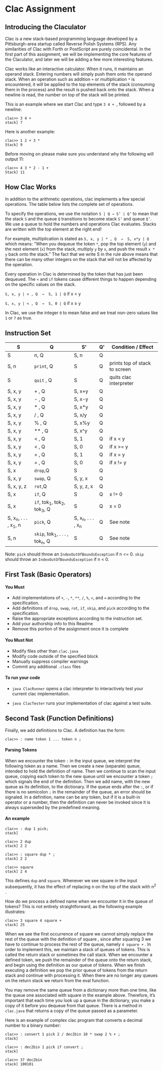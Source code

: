# Clac Assignment

## Introducing the Claculator
Clac is a new stack-based programming language developed by a Pittsburgh-area startup called Reverse Polish Systems (RPS). Any similarities of Clac with Forth or PostScript are purely coincidental. In the first part of this assignment, we will be implementing the core features of the Claculator, and later we will be adding a few more interesting features.

Clac works like an interactive calculator. When it runs, it maintains an operand stack. Entering numbers will simply push them onto the operand stack. When an operation such as addition `+` or multiplication `*` is encountered, it will be applied to the top elements of the stack (consuming them in the process) and the result is pushed back onto the stack. When a newline is read, the number on top of the stack will be printed.

This is an example where we start Clac and type `3 4 + `, followed by a newline:
```
clac>> 3 4 +
stack] 7
```

Here is another example:
```
clac>> 1 2 + 3 *
Stack] 9
```

Before moving on please make sure you understand why the following will output 11:
```
clac>> 4 3 * 2 - 1 +
Stack] 11
```

## How Clac Works
In addition to the arithmetic operations, clac implements a few special operations. The table below lists the complete set of operations.

To specify the operations, we use the notation `S | Q → S’ | Q’`
to mean that the stack `S` and the queue `Q` transitions to become stack `S’` and queue `Q’`. We use a queue to hold the numbers and operations Clac evaluates. Stacks are written with the top element at the right end!

For example, multiplication is stated as
`S, x, y | * , Q  →  S, x*y | Q`
which means: "When you dequeue the token `*`, pop the top element (`y`) and the next element (`x`) from the stack, multiply `y` by `x`, and push the result `x * y` back onto the stack." The fact that we write S in the rule above means that there can be many other integers on the stack that will not be affected by the operation.

Every operation in Clac is determined by the token that has just been dequeued. The `<` and `if` tokens cause different things to happen depending on the specific values on the stack.

`S, x, y | < , Q  →  S, 1 | Q` if x < y

`S, x, y | < , Q  →  S, 0 | Q` if x ≥ y

In Clac, we use the integer `0` to mean false and we treat non-zero values like `1` or `7` as true.

## Instruction Set
|   S   |   Q   |   S'  | Q'  | Condition / Effect |
| ----- | ----- | ----- | --- | ------------------ |
| S     | n, Q  | S, n| Q   |   |
| S, n  | `print`, Q | S | Q | prints top of stack to screen |
| S     | `quit` , Q | S | Q | quits clac interpreter |
|S, x, y| + , Q | S, x+y | Q | |
|S, x, y| - , Q | S, x-y | Q | |
|S, x, y| * , Q | S, x*y | Q | |
|S, x, y| / , Q | S, x/y | Q | |
|S, x, y| % , Q | S, x%y | Q | |
|S, x, y|** , Q | S, x^y | Q | |
|S, x, y| < , Q | S, 1   | Q | if x < y |
|S, x, y| < , Q | S, 0   | Q | if x >= y|
|S, x, y| = , Q | S, 1   | Q | if x = y |
|S, x, y| = , Q | S, 0   | Q | if x != y |
| S, x  |`drop`,Q|  S    | Q | |
|S, x, y|`swap`, Q |S, y, x|Q| |
|S, x, y, z|`rot`,Q|S, y, z, x|Q| |
| S, x  |`if`, Q| S      | Q |x != 0|
| S, x  |`if`, tok<sub>1</sub>, tok<sub>2</sub>, tok<sub>3</sub>, Q | S | Q | x = 0 |
| S, x<sub>n</sub>, . . . , x<sub>1</sub>, n |`pick`, Q |S, x<sub>n</sub>, . . . , x<sub>n</sub>| Q |See note|
| S, n  |`skip`, tok<sub>1</sub>, . . . , tok<sub>n</sub>, Q | S | Q |See note |

Note: `pick` should throw an `IndexOutOfBoundsException` if n <= 0. `skip` should throw an `IndexOutOfBoundsException` if n < 0.

## First Task (Basic Operators)
#### You Must
* Add implementations of `+`, `-`, `*`, `**`, `/`, `%`, `<`, and `=` according to the specification.
* Add definitions of `drop`, `swap`, `rot`, `if`, `skip`, and `pick` according to the specification.
* Raise the appropriate exceptions according to the instruction set.
* Add your authorship info to this Readme
* Remove this portion of the assignment once it is complete

#### You Must Not
* Modify files other than `clac.java`
* Modify code outside of the specified block
* Manually suppress compiler warnings
* Commit any additional `.class` files

#### To run your code
* `java ClacRunner` opens a clac interpreter to interactively test your current clac implementation.

* `java ClacTester` runs your implementation of clac against a test suite.

## Second Task (Function Definitions)
Finally, we add definitions to Clac. A definition has the form:
```
clac>> : name token 1 ... token n ;
```
#### Parsing Tokens
When we encounter the token `:` in the input queue, we interpret the following token as a name. Then we create a new (separate) queue, intended to hold the definition of name. Then we continue to scan the input queue, copying each token to the new queue until we encounter a token `;` which signals the end of the definition. Then we add name, with the new queue as its definition, to the dictionary.
If the queue ends after the `:`, or if there is no semicolon `;` in the remainder of the queue, an error should be signaled. In a definition, name can be any token, but if it is a built-in operator or a number, then the definition can never be invoked since it is always superseded by the predefined meaning.

#### An example
```
clac>> : dup 1 pick;
stack]

clac>> 2 dup
stack] 2 2

clac>> : square dup * ;
stack] 2 2

clac>> square
stack] 2 4
```
This defines `dup` and `square`. Whenever we see square in the input subsequently, it has the effect of replacing n on the top of the stack with n<sup>2</sup> .

How do we process a defined name when we encounter it in the queue of tokens? This is not entirely straightforward, as the following example illustrates:
```
clac>> 3 square 4 square +
stack] 25
```
When we see the first occurrence of square we cannot simply replace the rest of the queue with the definition of square , since after squaring 3 we have to continue to process the rest of the queue, namely `4 square +` .
In order to implement this, we maintain a stack of queues of tokens. This is called the return stack or sometimes the call stack. When we encounter a defined token, we push the remainder of the queue onto the return stack, and begin using the definition as our queue of tokens. When we finish executing a definition we pop the prior queue of tokens from the return stack and continue with processing it. When there are no longer any queues on the return stack we return from the eval function.

You may remove the same queue from a dictionary more than one time, like the queue one associated with square in the example above. Therefore, it’s important that each time you look up a queue in the dictionary, you make a copy of it before you dequeue from that queue. There is a method in `clac.java` that returns a copy of the queue passed as a parameter.

Here is an example of complex clac program that converts a decimal number to a binary number:
```
clac>> : convert 1 pick 2 / dec2bin 10 * swap 2 % + ;
stack]

clac>> : dec2bin 1 pick if convert ;
stack]

clac>> 37 dec2bin
stack] 100101
```
